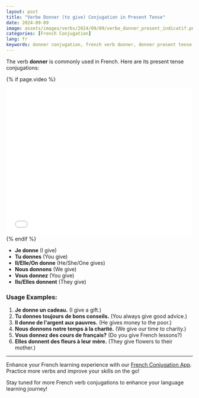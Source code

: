 ```yaml
---
layout: post
title: "Verbe Donner (to give) Conjugation in Present Tense"
date: 2024-09-09
image: assets/images/verbs/2024/09/09/verbe_donner_present_indicatif.png
categories: [French Conjugation]
lang: fr
keywords: donner conjugation, french verb donner, donner present tense, french conjugation, learn french
---
```


The verb **donner** is commonly used in French. Here are its present tense conjugations:

<!-- Video Embed Section -->
{% if page.video %}
<div class="video-embed">
  <iframe width="100%" height="400" src="{{ page.video | escape }}" frameborder="0" allowfullscreen></iframe>
</div>
{% endif %}

- **Je donne** (I give)
- **Tu donnes** (You give)
- **Il/Elle/On donne** (He/She/One gives)
- **Nous donnons** (We give)
- **Vous donnez** (You give)
- **Ils/Elles donnent** (They give)

### Usage Examples:

1. **Je donne un cadeau.** (I give a gift.)
2. **Tu donnes toujours de bons conseils.** (You always give good advice.)
3. **Il donne de l'argent aux pauvres.** (He gives money to the poor.)
4. **Nous donnons notre temps à la charité.** (We give our time to charity.)
5. **Vous donnez des cours de français?** (Do you give French lessons?)
6. **Elles donnent des fleurs à leur mère.** (They give flowers to their mother.)

---

Enhance your French learning experience with our [French Conjugation App]({{site.appStore.url}}). Practice more verbs and improve your skills on the go!

Stay tuned for more French verb conjugations to enhance your language learning journey!